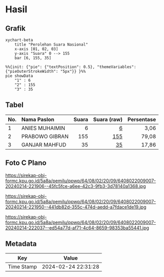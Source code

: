 # Hasil

## Grafik

```mermaid
xychart-beta
    title "Perolehan Suara Nasional"
    x-axis [01, 02, 03]
    y-axis "Suara" 0 --> 155
    bar [6, 155, 35]
```

```mermaid
%%{init: {"pie": {"textPosition": 0.5}, "themeVariables": {"pieOuterStrokeWidth": "5px"}} }%%
pie showData
    "1" : 6
    "2" : 155
    "3" : 35
```

## Tabel

| No. | Nama Paslon    | Suara | Suara (raw) | Persentase |
|:--- |:-------------- | -----:| -----------:| ----------:|
| 1   | ANIES MUHAIMIN | 6     | [6][p-1]    | 3,06       |
| 2   | PRABOWO GIBRAN | 155   | [155][p-2]  | 79,08      |
| 3   | GANJAR MAHFUD  | 35    | [35][p-3]   | 17,86      |


[p-1]: https://github.com/gigit-pemilu/pemilu-2024/blob/main/pilpres/hitung-suara/sub/64-kalimantan-timur/sub/08-kutai-timur/sub/02-muara-wahau/sub/2009-karya-bhakti/sub/007-tps/sub/paslon-1.txt
[p-2]: https://github.com/gigit-pemilu/pemilu-2024/blob/main/pilpres/hitung-suara/sub/64-kalimantan-timur/sub/08-kutai-timur/sub/02-muara-wahau/sub/2009-karya-bhakti/sub/007-tps/sub/paslon-2.txt
[p-3]: https://github.com/gigit-pemilu/pemilu-2024/blob/main/pilpres/hitung-suara/sub/64-kalimantan-timur/sub/08-kutai-timur/sub/02-muara-wahau/sub/2009-karya-bhakti/sub/007-tps/sub/paslon-3.txt

## Foto C Plano

https://sirekap-obj-formc.kpu.go.id/5a8a/pemilu/ppwp/64/08/02/20/09/6408022009007-20240214-221906--45fc5fce-a6ee-42c3-9fb3-3d78140a1368.jpg

https://sirekap-obj-formc.kpu.go.id/5a8a/pemilu/ppwp/64/08/02/20/09/6408022009007-20240214-221950--441db82d-355c-474d-aedd-a7fdace1de19.jpg

https://sirekap-obj-formc.kpu.go.id/5a8a/pemilu/ppwp/64/08/02/20/09/6408022009007-20240214-222037--ed54a77d-af71-4c64-8659-98353ba55441.jpg


## Metadata

| Key        | Value               |
| ---------- | ------------------- |
| Time Stamp | 2024-02-24 22:31:28 |



